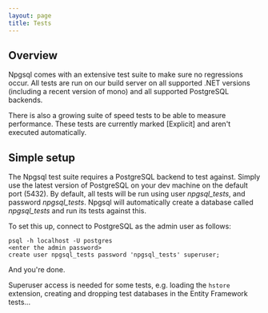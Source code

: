 ```yaml
---
layout: page
title: Tests
---
```


## Overview

Npgsql comes with an extensive test suite to make sure no regressions occur. All tests are run on our build server on all supported .NET versions (including a recent version of mono) and all supported PostgreSQL backends.

There is also a growing suite of speed tests to be able to measure performance. These tests are currently marked [Explicit] and aren't executed automatically.

## Simple setup

The Npgsql test suite requires a PostgreSQL backend to test against. Simply use the latest version of PostgreSQL on your dev machine on the default port (5432).
By default, all tests will be run using user *npgsql_tests*, and password *npgsql_tests*. Npgsql will automatically create a database called *npgsql_tests* and
run its tests against this.

To set this up, connect to PostgreSQL as the admin user as follows:

```
psql -h localhost -U postgres
<enter the admin password>
create user npgsql_tests password 'npgsql_tests' superuser;
```

And you're done.

Superuser access is needed for some tests, e.g. loading the `hstore` extension, creating and dropping test databases in the Entity Framework tests...
